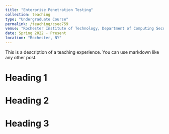 ```yaml
---
title: "Enterprise Penetration Testing"
collection: teaching
type: "Undergraduate Course"
permalink: /teaching/csec759
venue: "Rochester Institute of Technology, Department of Computing Security"
date: Spring 2022 - Present
location: "Rochester, NY"
---
```


This is a description of a teaching experience. You can use markdown like any other post.

Heading 1
======

Heading 2
======

Heading 3
======

